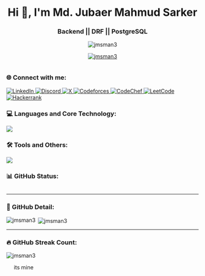<h1 align="center">Hi 👋, I'm Md. Jubaer Mahmud Sarker</h1>
<h3 align="center">Backend || DRF || PostgreSQL</h3>

<p align="center">
    <img src="https://komarev.com/ghpvc/?username=jmsman3&label=Profile%20views&color=0e75b6&style=flat" alt="jmsman3" />
</p>



<p align="center">
    <a href="https://github.com/ryo-ma/github-profile-trophy">
        <img src="https://github-profile-trophy.vercel.app/?username=jmsman3&theme=onedark&no-frame=true&margin-w=15" alt="jmsman3" style="max-width: 100%;" />
    </a>
</p>

<p align="center">
    <a href="https://twitter.com/" target="blank">
        <img src="https://img.shields.io/twitter/follow/?logo=twitter&style=for-the-badge" alt="" />
    </a>
</p>


<h3 align="left">🌐 Connect with me:</h3>

<!-- <p align="left">
    <a href="https://linkedin.com/in/jmsman3" target="blank">
        <img align="center" src="https://raw.githubusercontent.com/rahuldkjain/github-profile-readme-generator/master/src/images/icons/Social/linked-in-alt.svg" alt="jmsman3" height="30" width="40" />
    </a>
    <a href="https://fb.com/jmsman33" target="blank">
        <img align="center" src="https://raw.githubusercontent.com/rahuldkjain/github-profile-readme-generator/master/src/images/icons/Social/facebook.svg" alt="jmsman33" height="30" width="40" />
    </a>
    <a href="https://codeforces.com/profile/jmsman3" target="blank">
        <img align="center" src="https://raw.githubusercontent.com/rahuldkjain/github-profile-readme-generator/master/src/images/icons/Social/codeforces.svg" alt="jmsman3" height="30" width="40" />
    </a>
    <a href="https://www.leetcode.com/jmsman3" target="blank">
        <img align="center" src="https://raw.githubusercontent.com/rahuldkjain/github-profile-readme-generator/master/src/images/icons/Social/leet-code.svg" alt="jmsman3" height="30" width="40" />
    </a>
    <a href="https://discord.com/users/837661705038332004" target="blank">
    <img align="center" src="https://raw.githubusercontent.com/rahuldkjain/github-profile-readme-generator/master/src/images/icons/Social/discord.svg" alt="Discord" height="30" width="40" />
</a>
</p> -->
<p dir="auto">
    <a href="https://www.linkedin.com/in/jmsman3/" rel="nofollow">
        <img src="https://camo.githubusercontent.com/0c59c81be6c6e981fbad69ea742692368b3fdc1018090a34cb7764dfea5a1a91/68747470733a2f2f696d672e736869656c64732e696f2f62616467652f6c696e6b6564696e2d2532333030373742352e7376673f7374796c653d666f722d7468652d6261646765266c6f676f3d6c696e6b6564696e266c6f676f436f6c6f723d7768697465" alt="LinkedIn" data-canonical-src="https://img.shields.io/badge/linkedin-%230077B5.svg?style=for-the-badge&amp;logo=linkedin&amp;logoColor=white" style="max-width: 100%;">
    </a>
    <a href="https://discord.com/users/837661705038332004" rel="nofollow">
        <img src="https://camo.githubusercontent.com/404c37b96536f6a6f4740fe538fbbd1a05885008f18efd46c127a6964d3fb9fc/68747470733a2f2f696d672e736869656c64732e696f2f62616467652f446973636f72642d2532333538363546322e7376673f7374796c653d666f722d7468652d6261646765266c6f676f3d646973636f7264266c6f676f436f6c6f723d7768697465" alt="Discord" data-canonical-src="https://img.shields.io/badge/Discord-%235865F2.svg?style=for-the-badge&amp;logo=discord&amp;logoColor=white" style="max-width: 100%;">
    </a>
    <a href="https://twitter.com/jmsman3" rel="nofollow">
        <img src="https://camo.githubusercontent.com/9d786d74c3c2e6b0249c2d4f8fe92a6e9245b13940e99ce35075459cb95bc582/68747470733a2f2f696d672e736869656c64732e696f2f62616467652f582d2532333030303030302e7376673f7374796c653d666f722d7468652d6261646765266c6f676f3d58266c6f676f436f6c6f723d7768697465" alt="X" data-canonical-src="https://img.shields.io/badge/X-%23000000.svg?style=for-the-badge&amp;logo=X&amp;logoColor=white" style="max-width: 100%;">
    </a>
    <a href="https://codeforces.com/profile/jmsman3" rel="nofollow">
        <img src="https://camo.githubusercontent.com/2cb1e95250338741ec87371adc9b317cb6f54f0440e2fc92faa316e8844947b2/68747470733a2f2f696d672e736869656c64732e696f2f62616467652f436f6465666f726365732d3434356639643f7374796c653d666f722d7468652d6261646765266c6f676f3d436f6465666f72636573266c6f676f436f6c6f723d7768697465" alt="Codeforces" data-canonical-src="https://img.shields.io/badge/Codeforces-445f9d?style=for-the-badge&amp;logo=Codeforces&amp;logoColor=white" style="max-width: 100%;">
    </a>
    <a href="https://www.codechef.com/users/jmsman3" rel="nofollow">
        <img src="https://camo.githubusercontent.com/513f7a32eb9267250a71ea54dddd6701e0495a3bd5c077ac6686dc4c7322ed7d/68747470733a2f2f696d672e736869656c64732e696f2f62616467652f436f6465436865662d2532333936344230302e7376673f7374796c653d666f722d7468652d6261646765266c6f676f3d436f646543686566266c6f676f436f6c6f723d7768697465" alt="CodeChef" data-canonical-src="https://img.shields.io/badge/CodeChef-%23964B00.svg?style=for-the-badge&amp;logo=CodeChef&amp;logoColor=white" style="max-width: 100%;">
    </a>
    <a href="https://leetcode.com/jmsman3/" rel="nofollow">
        <img src="https://camo.githubusercontent.com/5fa7721f4465f6fb6e7d0e2f5a8b44bc052bb5070a02c1ebe355dfe34bbf2bc1/68747470733a2f2f696d672e736869656c64732e696f2f62616467652f4c656574436f64652d3030303030303f7374796c653d666f722d7468652d6261646765266c6f676f3d4c656574436f6465266c6f676f436f6c6f723d23643136633036" alt="LeetCode" data-canonical-src="https://img.shields.io/badge/LeetCode-000000?style=for-the-badge&amp;logo=LeetCode&amp;logoColor=#d16c06" style="max-width: 100%;">
    </a>
    <a href="https://www.hackerrank.com/jmsman3" rel="nofollow">
        <img src="https://camo.githubusercontent.com/54858485d9b1c376a42e213f4a08e62c4911cae29bf25bf255659f450a20197d/68747470733a2f2f696d672e736869656c64732e696f2f62616467652f2d4861636b657272616e6b2d3245433836363f7374796c653d666f722d7468652d6261646765266c6f676f3d4861636b657252616e6b266c6f676f436f6c6f723d7768697465" alt="Hackerrank" data-canonical-src="https://img.shields.io/badge/-Hackerrank-2EC866?style=for-the-badge&amp;logo=HackerRank&amp;logoColor=white" style="max-width: 100%;">
    </a>
</p>



<h3 align="left">💻 Languages and Core Technology: </h3>
<p align="left">
<!--     <a href="https://www.cprogramming.com/" target="_blank" rel="noreferrer">
        <img src="https://raw.githubusercontent.com/devicons/devicon/master/icons/c/c-original.svg" alt="c" width="40" height="40" />
    </a>
    <a href="https://www.w3schools.com/cpp/" target="_blank" rel="noreferrer">
        <img src="https://raw.githubusercontent.com/devicons/devicon/master/icons/cplusplus/cplusplus-original.svg" alt="cplusplus" width="40" height="40" />
    </a>
    <a href="https://www.python.org" target="_blank" rel="noreferrer">
        <img src="https://raw.githubusercontent.com/devicons/devicon/master/icons/python/python-original.svg" alt="python" width="40" height="40" />
    </a>
    <a href="https://www.w3.org/html/" target="_blank" rel="noreferrer">
        <img src="https://raw.githubusercontent.com/devicons/devicon/master/icons/html5/html5-original-wordmark.svg" alt="html5" width="40" height="40" />
    </a>
    <a href="https://www.w3schools.com/css/" target="_blank" rel="noreferrer">
        <img src="https://raw.githubusercontent.com/devicons/devicon/master/icons/css3/css3-original-wordmark.svg" alt="css3" width="40" height="40" />
    </a>
    <a href="https://tailwindcss.com/" target="_blank" rel="noreferrer">
        <img src="https://www.vectorlogo.zone/logos/tailwindcss/tailwindcss-icon.svg" alt="tailwind" width="40" height="40" />
    </a>
    <a href="https://getbootstrap.com" target="_blank" rel="noreferrer">
        <img src="https://raw.githubusercontent.com/devicons/devicon/master/icons/bootstrap/bootstrap-original-wordmark.svg" alt="bootstrap" width="40" height="40" />
    </a>
    <a href="https://developer.mozilla.org/en-US/docs/Web/JavaScript" target="_blank" rel="noreferrer">
        <img src="https://raw.githubusercontent.com/devicons/devicon/master/icons/javascript/javascript-original.svg" alt="javascript" width="40" height="40" />
    </a>
    <a href="https://www.djangoproject.com/" target="_blank" rel="noreferrer">
        <img src="https://cdn.worldvectorlogo.com/logos/django.svg" alt="django" width="40" height="40" />
    </a>
     <a href="https://www.django-rest-framework.org/" target="_blank" rel="noreferrer">
        <img src="https://www.fullstackpython.com/img/logos/django-rest-framework.png" alt="django-rest-framework" width="40" height="40" />
    </a>
    <a href="https://www.mysql.com/" target="_blank" rel="noreferrer">
        <img src="https://raw.githubusercontent.com/devicons/devicon/master/icons/mysql/mysql-original-wordmark.svg" alt="mysql" width="40" height="40" />
    </a>
    <a href="https://sqlite.org/" target="_blank" rel="noreferrer">
        <img src="https://raw.githubusercontent.com/devicons/devicon/master/icons/sqlite/sqlite-original.svg" alt="sqlite" width="40" height="40" />
    </a>
    <a href="https://www.postgresql.org/" target="_blank" rel="noreferrer">
        <img src="https://raw.githubusercontent.com/devicons/devicon/master/icons/postgresql/postgresql-original.svg" alt="postgresql" width="40" height="40" />
    </a>
     <a href="https://www.mysql.com/products/workbench/" target="_blank" rel="noreferrer">
        <img src="https://raw.githubusercontent.com/devicons/devicon/master/icons/mysql/mysql-original.svg" alt="MySQL Workbench" width="40" height="40" />
    </a> -->
<!--     <a href="https://www.linkedin.com/in/jmsman3/" rel="nofollow">
    <img src="https://camo.githubusercontent.com/7366ec05db3130bfe4d1b1286124cced0f98c5e0ab808635df557e492c08f7f1/68747470733a2f2f736b696c6c69636f6e732e6465762f69636f6e733f693d6a732c70792c632c6370702c6e6f64656a732c657870726573732c72656163742c6e6578746a732c6d7973716c2c6d6f6e676f64622c66697265626173652c68746d6c2c6373732c7461696c77696e642c626f6f747374726170" data-canonical-src="https://skillicons.dev/icons?i=js,py,c,cpp,nodejs,express,react,nextjs,mysql,mongodb,firebase,html,css,tailwind,bootstrap" style="max-width: 100%;">
  </a> -->
   <!-- Languages/Technologies Section -->
<a href="https://www.linkedin.com/in/jmsman3/" rel="nofollow">
    <img src="https://skillicons.dev/icons?i=c,cpp,python,html,css,tailwind,bootstrap,javascript,django,sqlite,mysql,postgresql" 
    style="max-width: 100%;">
</a>

<!-- Tools Section -->

<h3 align="left">🛠 Tools and Others: </h3>
<a href="https://www.linkedin.com/in/jmsman3/" rel="nofollow">
    <img src="https://skillicons.dev/icons?i=git,github,vscode,postman" 
    style="max-width: 100%;">
</a>



</p>


<h3 style="text-align: left;">📊 GitHub Status: </h3>
<p dir="auto">
    <a target="_blank" rel="noopener noreferrer nofollow" href="https://github-profile-summary-cards.vercel.app/api/cards/profile-details?username=jmsman3&theme=algolia">
        <img src="https://github-profile-summary-cards.vercel.app/api/cards/profile-details?username=jmsman3&theme=algolia" alt="" style="max-width: 100%;">
    </a>
</p>

----------------------------------------------------------------------------------------------------------------------------------------

<h3 style="text-align: left;">📖 GitHub Detail: </h3>
<p>
    <img align="left"
        src="https://github-readme-stats.vercel.app/api/top-langs?username=jmsman3&show_icons=true&locale=en&layout=compact"
        alt="jmsman3" />
    </p>
    
<p dir="auto">&nbsp;<img align="center" src="https://github-readme-stats.vercel.app/api?username=jmsman3&show_icons=true&locale=en" alt="jmsman3" /></p>

----------------------------------------------------------------------------------------------------------------------------------------
<h3 style="text-align: left;"> 🔥 GitHub Streak Count:</h3>
<p><img align="center" src="https://github-readme-streak-stats.herokuapp.com/?user=jmsman3&" alt="jmsman3" /></p>

  
 
its mine
